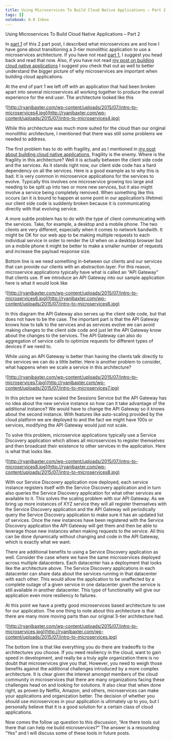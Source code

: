 ```yaml
---
title: Using Microservices To Build Cloud Native Applications – Part 2
tags: []
notebook: 0.0 Inbox
---
```


Using Microservices To Build Cloud Native Applications – Part 2

In [part 1](http://ryanjbaxter.com/2015/07/15/using-microservices-to-build-cloud-native-applications-part-1/) of this 2 part post, I described what microservices are and how I have gone about transitioning a 3-tier monolithic application to use a microservices architecture. If you have not read [part 1](http://ryanjbaxter.com/2015/07/15/using-microservices-to-build-cloud-native-applications-part-1/), I suggest you head back and read that now. Also, if you have not read [my post on building cloud native applications](http://ryanjbaxter.com/2015/07/13/building-cloud-native-applications/) I suggest you check that out as well to better understand the bigger picture of why microservices are important when building cloud applications.

At the end of part 1 we left off with an application that had been broken apart into several microservices all working together to produce the overall experience for the end user. The architecture looked like this

![http://ryanjbaxter.com/wp-content/uploads/2015/07/intro-to-microservices4.jpg](http://ryanjbaxter.com/wp-content/uploads/2015/07/intro-to-microservices4.jpg)

While this architecture was much more suited for the cloud than our original monolithic architecture, I mentioned that there was still some problems we needed to address.

The first problem has to do with fragility, and as I mentioned in [my post about building cloud native applications](http://ryanjbaxter.com/2015/07/13/building-cloud-native-applications/), fragility is the enemy. Where is the fragility in this architecture? Well it is actually between the client side code and the services. As it stands right now, our client side code has a hard dependency on all the services. Here is a good example as to why this is bad. It is very common in microservice applications for the services to evolve. Typically this involves one microservice growing too large and needing to be split up into two or more new services, but it also might involve a service being completely removed. When something like this occurs (an it is bound to happen at some point in our application’s lifetime) our client side code is suddenly broken because it is communicating directly with that evolving service.

A more subtle problem has to do with the type of client communicating with the services. Take, for example, a desktop and a mobile phone. The two clients are very different, especially when it comes to network bandwith. It might be OK for our web app to be making multiple requests to each individual service in order to render the UI when on a desktop browser but on a mobile phone it might be better to make a smaller number of requests and increase the payload response size.

Bottom line is we need something in-between our clients and our services that can provide our clients with an abstraction layer. For this reason, microservice applications typically have what is called an “API Gateway” that clients use. If we introduce an API Gateway into our sample application here is what it would look like

![http://ryanjbaxter.com/wp-content/uploads/2015/07/intro-to-microservices6.jpg](http://ryanjbaxter.com/wp-content/uploads/2015/07/intro-to-microservices6.jpg)

In this diagram the API Gateway also serves up the client side code, but that does not have to be the case. The important part is that the API Gateway knows how to talk to the services and as services evolve we can avoid making changes to the client side code and just let the API Gateway know about the changes to the services. The API Gateway can also do aggregation of service calls to optimize requests for different types of devices if we need to.

While using an API Gateway is better than having the clients talk directly to the services we can do a little better. Here is another problem to consider, what happens when we scale a service in this architecture?

![http://ryanjbaxter.com/wp-content/uploads/2015/07/intro-to-microservices7.jpg](http://ryanjbaxter.com/wp-content/uploads/2015/07/intro-to-microservices7.jpg)

In this picture we have scaled the Sessions Service but the API Gateway has no idea about the new service instance so how can it take advantage of the additional instance? We would have to change the API Gateway so it knows about the second instance. With features like auto-scaling provided by the cloud platform we are deployed to and the fact we might have 100s or services, modifying the API Gateway would just not scale.

To solve this problem, microservice applications typically use a Service Discovery application which allows all microservices to register themselves and then broadcast their existence to other services in the application. Here is what that looks like.

![http://ryanjbaxter.com/wp-content/uploads/2015/07/intro-to-microservices8.jpg](http://ryanjbaxter.com/wp-content/uploads/2015/07/intro-to-microservices8.jpg)

With our Service Discovery application now deployed, each service instance registers itself with the Service Discovery application and in turn also queries the Service Discovery application for what other services are available to it. This solves the scaling problem with our API Gateway. As we bring up more instances of XYZ service they will all register themselves with the Service Discovery application and the API Gateway will periodically query the Service Discovery application to make sure it has an updated list of services. Once the new instances have been registered with the Service Discovery application the API Gateway will get them and then be able to leverage those new instances when making requests to the service. All this can be done dynamically without changing and code in the API Gateway, which is exactly what we want.

There are additional benefits to using a Service Discovery application as well. Consider the case where we have the same microservices deployed across multiple datacenters. Each datacenter has a deployment that looks like the architecture above. The Service Discovery applications in each datacenter can share data about the services running in that datacenter with each other. This would allow the application to be unaffected by a complete outage of a given service in one datacenter given the service is still available in another datacenter. This type of functionality will give our application even more resiliency to failures.

At this point we have a pretty good microservices based architecture to use for our application. The one thing to note about this architecture is that there are many more moving parts than our original 3-tier architecture had.

![http://ryanjbaxter.com/wp-content/uploads/2015/07/intro-to-microservices.jpg](http://ryanjbaxter.com/wp-content/uploads/2015/07/intro-to-microservices.jpg)

The bottom line is that like everything you do there are tradeoffs to the architectures you choose. If you need resiliency in the cloud, want to gain speed in development, and really be a truly agile organization there is no doubt that microservices give you that. However, you need to weigh those benefits against the additional challenges introduced by a more complex architecture. It is clear given the interest amongst members of the cloud community in microservices that there are many organizations facing these challenges head on and looking for solutions. It also clear that when done right, as proven by Netflix, Amazon, and others, microservices can make your applications and organization better. The decision of whether you should use microservices in your application is ultimately up to you, but I personally believe that it is a good solution for a certain class of cloud applications.

Now comes the follow up question to this discussion, “Are there tools out there that can help me build microservices?” The answer is a resounding “Yes” and I will discuss some of these tools in future posts.








